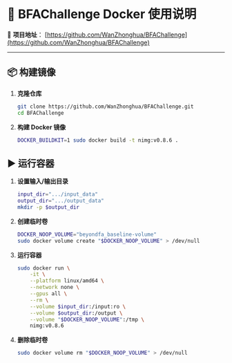 # 🐳 BFAChallenge Docker 使用说明

📂 **项目地址**： [https://github.com/WanZhonghua/BFAChallenge](https://github.com/WanZhonghua/BFAChallenge)

---

## 📦 构建镜像

1. **克隆仓库**
   ```bash
   git clone https://github.com/WanZhonghua/BFAChallenge.git
   cd BFAChallenge
2. **构建 Docker 镜像**
   ```bash
   DOCKER_BUILDKIT=1 sudo docker build -t nimg:v0.8.6 .

## ▶️ 运行容器

1. **设置输入/输出目录**
   ```bash
   input_dir=".../input_data"
   output_dir=".../output_data"
   mkdir -p $output_dir
2. **创建临时卷**
   ```bash
   DOCKER_NOOP_VOLUME="beyondfa_baseline-volume"
   sudo docker volume create "$DOCKER_NOOP_VOLUME" > /dev/null
3. **运行容器**
   ```bash
   sudo docker run \
       -it \
       --platform linux/amd64 \
       --network none \
       --gpus all \
       --rm \
       --volume $input_dir:/input:ro \
       --volume $output_dir:/output \
       --volume "$DOCKER_NOOP_VOLUME":/tmp \
       nimg:v0.8.6

4. **删除临时卷**

   ```bash
   sudo docker volume rm "$DOCKER_NOOP_VOLUME" > /dev/null


